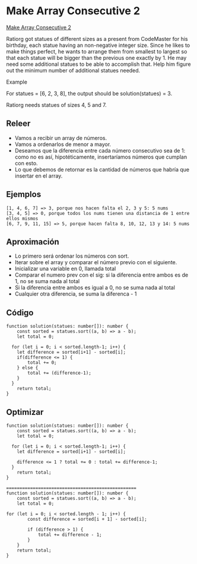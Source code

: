 # Make Array Consecutive 2

[Make Array Consecutive 2](https://app.codesignal.com/arcade/intro/level-2/bq2XnSr5kbHqpHGJC)

Ratiorg got statues of different sizes as a present from CodeMaster for his birthday, each statue having an non-negative integer size. Since he likes to make things perfect, he wants to arrange them from smallest to largest so that each statue will be bigger than the previous one exactly by 1. He may need some additional statues to be able to accomplish that. Help him figure out the minimum number of additional statues needed.

Example

For statues = [6, 2, 3, 8], the output should be
solution(statues) = 3.

Ratiorg needs statues of sizes 4, 5 and 7.

## Releer

- Vamos a recibir un array de números.
- Vamos a ordenarlos de menor a mayor.
- Deseamos que la diferencia entre cada número consecutivo sea de 1: como no es así, hipotéticamente, insertaríamos números que cumplan con esto.
- Lo que debemos de retornar es la cantidad de números que habría que insertar en el array.

## Ejemplos

```
[1, 4, 6, 7] => 3, porque nos hacen falta el 2, 3 y 5: 5 nums
[3, 4, 5] => 0, porque todos los nums tienen una distancia de 1 entre ellos mismos
[6, 7, 9, 11, 15] => 5, porque hacen falta 8, 10, 12, 13 y 14: 5 nums
```

## Aproximación

- Lo primero será ordenar los números con sort.
- Iterar sobre el array y comparar el número previo con el siguiente.
- Inicializar una variable en 0, llamada total
- Comparar el numero prev con el sig: si la diferencia entre ambos es de 1, no se suma nada al total
- Si la diferencia entre ambos es igual a 0, no se suma nada al total
- Cualquier otra diferencia, se suma la diferenca - 1

## Código

```
function solution(statues: number[]): number {
	const sorted = statues.sort((a, b) => a - b);
    let total = 0;
  
  for (let i = 0; i < sorted.length-1; i++) {
  	let difference = sorted[i+1] - sorted[i];
    if(difference <= 1) {
    	total += 0;
    } else {
    	total += (difference-1);
    }
  }
    return total;
}
```

## Optimizar
```
function solution(statues: number[]): number {
	const sorted = statues.sort((a, b) => a - b);
    let total = 0;
  
  for (let i = 0; i < sorted.length-1; i++) {
  	let difference = sorted[i+1] - sorted[i];
    
    difference <= 1 ? total += 0 : total += difference-1;
  }
    return total;
}

=================================================
function solution(statues: number[]): number {
	const sorted = statues.sort((a, b) => a - b);
    let total = 0;
  
for (let i = 0; i < sorted.length - 1; i++) {
        const difference = sorted[i + 1] - sorted[i];

        if (difference > 1) {
            total += difference - 1;
        }
    }
    return total;
}
```
